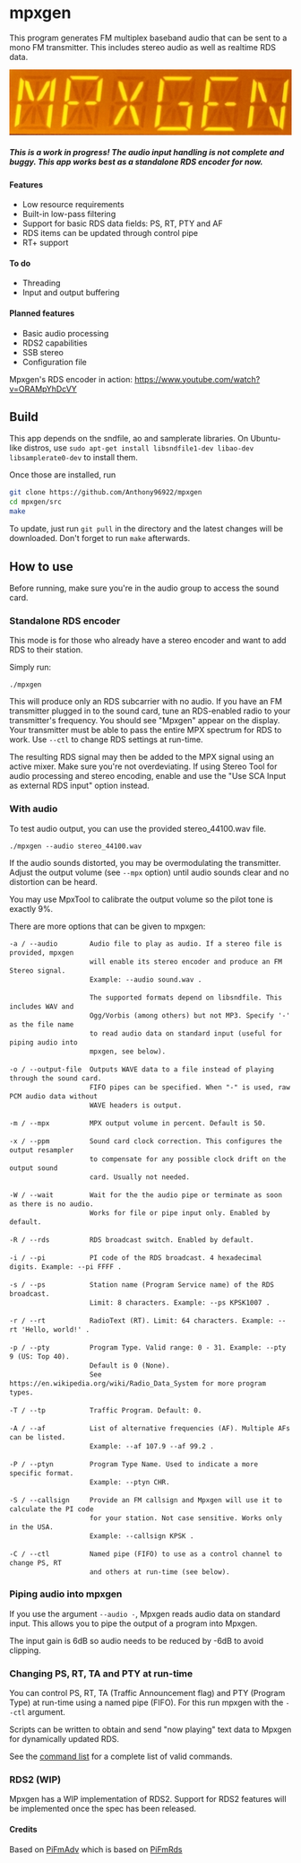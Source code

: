 # mpxgen
This program generates FM multiplex baseband audio that can be sent to a mono FM transmitter. This includes stereo audio as well as realtime RDS data.

![Mpxgen on Eton](doc/mpxgen.jpg)

##### This is a work in progress! The audio input handling is not complete and buggy. This app works best as a standalone RDS encoder for now.

#### Features
- Low resource requirements
- Built-in low-pass filtering
- Support for basic RDS data fields: PS, RT, PTY and AF
- RDS items can be updated through control pipe
- RT+ support

#### To do
- Threading
- Input and output buffering

#### Planned features
- Basic audio processing
- RDS2 capabilities
- SSB stereo
- Configuration file

Mpxgen's RDS encoder in action: https://www.youtube.com/watch?v=ORAMpYhDcVY

## Build
This app depends on the sndfile, ao and samplerate libraries. On Ubuntu-like distros, use `sudo apt-get install libsndfile1-dev libao-dev libsamplerate0-dev` to install them.

Once those are installed, run
```sh
git clone https://github.com/Anthony96922/mpxgen
cd mpxgen/src
make
```

To update, just run `git pull` in the directory and the latest changes will be downloaded. Don't forget to run `make` afterwards.

## How to use
Before running, make sure you're in the audio group to access the sound card.

### Standalone RDS encoder
This mode is for those who already have a stereo encoder and want to add RDS to their station.

Simply run:
```
./mpxgen
```
This will produce only an RDS subcarrier with no audio. If you have an FM transmitter plugged in to the sound card, tune an RDS-enabled radio to your transmitter's frequency. You should see "Mpxgen" appear on the display. Your transmitter must be able to pass the entire MPX spectrum for RDS to work. Use `--ctl` to change RDS settings at run-time.

The resulting RDS signal may then be added to the MPX signal using an active mixer. Make sure you're not overdeviating. If using Stereo Tool for audio processing and stereo encoding, enable and use the "Use SCA Input as external RDS input" option instead.

### With audio
To test audio output, you can use the provided stereo_44100.wav file.
```
./mpxgen --audio stereo_44100.wav
```
If the audio sounds distorted, you may be overmodulating the transmitter. Adjust the output volume (see `--mpx` option) until audio sounds clear and no distortion can be heard.

You may use MpxTool to calibrate the output volume so the pilot tone is exactly 9%.

There are more options that can be given to mpxgen:
```
-a / --audio        Audio file to play as audio. If a stereo file is provided, mpxgen
                    will enable its stereo encoder and produce an FM Stereo signal.
                    Example: --audio sound.wav .

                    The supported formats depend on libsndfile. This includes WAV and
                    Ogg/Vorbis (among others) but not MP3. Specify '-' as the file name
                    to read audio data on standard input (useful for piping audio into
                    mpxgen, see below).

-o / --output-file  Outputs WAVE data to a file instead of playing through the sound card.
                    FIFO pipes can be specified. When "-" is used, raw PCM audio data without
                    WAVE headers is output.

-m / --mpx          MPX output volume in percent. Default is 50.

-x / --ppm          Sound card clock correction. This configures the output resampler
                    to compensate for any possible clock drift on the output sound
                    card. Usually not needed.

-W / --wait         Wait for the the audio pipe or terminate as soon as there is no audio.
                    Works for file or pipe input only. Enabled by default.

-R / --rds          RDS broadcast switch. Enabled by default.

-i / --pi           PI code of the RDS broadcast. 4 hexadecimal digits. Example: --pi FFFF .

-s / --ps           Station name (Program Service name) of the RDS broadcast.
                    Limit: 8 characters. Example: --ps KPSK1007 .

-r / --rt           RadioText (RT). Limit: 64 characters. Example: --rt 'Hello, world!' .

-p / --pty          Program Type. Valid range: 0 - 31. Example: --pty 9 (US: Top 40).
                    Default is 0 (None).
                    See https://en.wikipedia.org/wiki/Radio_Data_System for more program types.

-T / --tp           Traffic Program. Default: 0.

-A / --af           List of alternative frequencies (AF). Multiple AFs can be listed.
                    Example: --af 107.9 --af 99.2 .

-P / --ptyn         Program Type Name. Used to indicate a more specific format.
                    Example: --ptyn CHR.

-S / --callsign     Provide an FM callsign and Mpxgen will use it to calculate the PI code
                    for your station. Not case sensitive. Works only in the USA.
                    Example: --callsign KPSK .

-C / --ctl          Named pipe (FIFO) to use as a control channel to change PS, RT
                    and others at run-time (see below).
```

### Piping audio into mpxgen
If you use the argument `--audio -`, Mpxgen reads audio data on standard input. This allows you to pipe the output of a program into Mpxgen.

The input gain is 6dB so audio needs to be reduced by -6dB to avoid clipping.

### Changing PS, RT, TA and PTY at run-time
You can control PS, RT, TA (Traffic Announcement flag) and PTY (Program Type) at run-time using a named pipe (FIFO). For this run mpxgen with the `--ctl` argument.

Scripts can be written to obtain and send "now playing" text data to Mpxgen for dynamically updated RDS.

See the [command list](doc/command_list.md) for a complete list of valid commands.

### RDS2 (WIP)
Mpxgen has a WIP implementation of RDS2. Support for RDS2 features will be implemented once the spec has been released.

#### Credits
Based on [PiFmAdv](https://github.com/miegl/PiFmAdv) which is based on [PiFmRds](https://github.com/ChristopheJacquet/PiFmRds)
